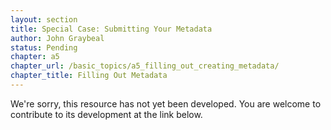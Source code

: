 ```yaml
---
layout: section
title: Special Case: Submitting Your Metadata
author: John Graybeal
status: Pending
chapter: a5
chapter_url: /basic_topics/a5_filling_out_creating_metadata/
chapter_title: Filling Out Metadata
---
```

We're sorry, this resource has not yet been developed. You are welcome to contribute to its development at the link below.
